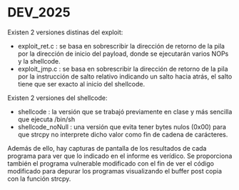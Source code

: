 # DEV_2025
Existen 2 versiones distinas del exploit:
  - exploit_ret.c : se basa en sobrescribir la dirección de retorno de la pila por la dirección de inicio del payload, donde se ejecutarán varios NOPs y la shellcode.
  - exploit_jmp.c : se basa en sobrescribir la dirección de retorno de la pila por la instrucción de salto relativo indicando un salto hacia atrás, el salto tiene que ser exacto al inicio del shellcode.

Existen 2 versiones del shellcode:
  - shellcode : la versión que se trabajó previamente en clase y más sencilla que ejecuta /bin/sh
  - shellcode_noNull : una versión que evita tener bytes nulos (0x00) para que strcpy no interprete dicho valor como fin de cadena de carácteres.

Además de ello, hay capturas de pantalla de los resultados de cada programa para ver que lo indicado en el informe es verídico.
Se proporciona también el programa vulnerable modificado con el fin de ver el código modificado para depurar los programas visualizando el buffer post copia con la función strcpy.

